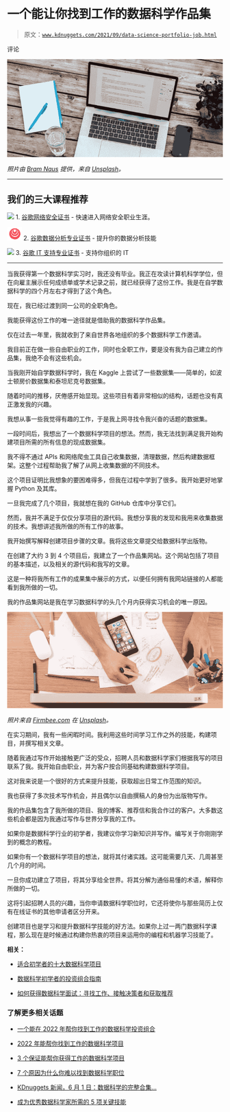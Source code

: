 # 一个能让你找到工作的数据科学作品集

> 原文：[`www.kdnuggets.com/2021/09/data-science-portfolio-job.html`](https://www.kdnuggets.com/2021/09/data-science-portfolio-job.html)

评论

![](img/3df71aeab01bed7bbca5fddbb1e33106.png)

*照片由 [Bram Naus](https://unsplash.com/@bramnaus?utm_source=unsplash&utm_medium=referral&utm_content=creditCopyText) 提供，来自 [Unsplash](https://unsplash.com/s/photos/portfolio?utm_source=unsplash&utm_medium=referral&utm_content=creditCopyText)。*

* * *

## 我们的三大课程推荐

![](img/0244c01ba9267c002ef39d4907e0b8fb.png) 1\. [谷歌网络安全证书](https://www.kdnuggets.com/google-cybersecurity) - 快速进入网络安全职业生涯。

![](img/e225c49c3c91745821c8c0368bf04711.png) 2\. [谷歌数据分析专业证书](https://www.kdnuggets.com/google-data-analytics) - 提升你的数据分析技能

![](img/0244c01ba9267c002ef39d4907e0b8fb.png) 3\. [谷歌 IT 支持专业证书](https://www.kdnuggets.com/google-itsupport) - 支持你组织的 IT

* * *

当我获得第一个数据科学实习时，我还没有毕业。我正在攻读计算机科学学位，但在向雇主展示任何成绩单或学术记录之前，就已经获得了这份工作。我是在自学数据科学的四个月左右才得到了这个角色。

现在，我已经过渡到同一公司的全职角色。

我能获得这份工作的唯一途径就是借助我的数据科学作品集。

仅在过去一年里，我就收到了来自世界各地组织的多个数据科学工作邀请。

我目前正在做一些自由职业的工作，同时也全职工作，要是没有我为自己建立的作品集，我绝不会有这些机会。

当我刚开始自学数据科学时，我在 Kaggle 上尝试了一些数据集——简单的，如波士顿房价数据集和泰坦尼克号数据集。

随着时间的推移，厌倦感开始显现。这些项目有着非常相似的结构，话题也没有真正激发我的兴趣。

我想从事一些我觉得有趣的工作，于是我上网寻找令我兴奋的话题的数据集。

一段时间后，我想出了一个数据科学项目的想法。然而，我无法找到满足我开始构建项目所需的所有信息的现成数据集。

我不得不通过 APIs 和网络爬虫工具自己收集数据，清理数据，然后构建数据框架。这整个过程帮助我了解了从网上收集数据的不同技术。

这个项目证明比我想象的要困难得多，但我在过程中学到了很多。我开始更好地掌握 Python 及其库。

一旦我完成了几个项目，我就想在我的 GitHub 仓库中分享它们。

然而，我并不满足于仅仅分享项目的源代码。我想分享我的发现和我用来收集数据的技术。我想讲述我所做的所有工作的故事。

我开始撰写解释创建项目步骤的文章。我将这些文章提交给数据科学出版物。

在创建了大约 3 到 4 个项目后，我建立了一个作品集网站。这个网站包括了项目的基本描述，以及相关的源代码和我写的文章。

这是一种将我所有工作的成果集中展示的方式，以便任何拥有我网站链接的人都能看到我所做的一切。

我的作品集网站是我在学习数据科学的头几个月内获得实习机会的唯一原因。

![](img/3cb62351979a0655a8b1746bbadff885.png)

*照片来自 [Firmbee.com](https://unsplash.com/@firmbee?utm_source=unsplash&utm_medium=referral&utm_content=creditCopyText) 在 [Unsplash](https://unsplash.com/s/photos/learning?utm_source=unsplash&utm_medium=referral&utm_content=creditCopyText)。*

在实习期间，我有一些闲暇时间。我利用这些时间学习工作之外的技能，构建项目，并撰写相关文章。

随着我通过写作开始接触更广泛的受众，招聘人员和数据科学家们根据我写的项目联系了我。我开始自由职业，并为客户按合同基础构建数据科学项目。

这对我来说是一个很好的方式来提升技能，获取超出日常工作范围的知识。

我也获得了多次技术写作机会，并且偶尔以自由撰稿人的身份为出版物写作。

我的作品集包含了我所做的项目、我的博客、推荐信和我合作过的客户。大多数这些机会都是因为我通过写作与世界分享我的工作。

如果你是数据科学行业的初学者，我建议你学习新知识并写作。编写关于你刚刚学到的概念的教程。

如果你有一个数据科学项目的想法，就将其付诸实践。这可能需要几天、几周甚至几个月的时间。

一旦你成功建立了项目，将其分享给全世界。将其分解为通俗易懂的术语，解释你所做的一切。

这将引起招聘人员的兴趣，当你申请数据科学职位时，它还将使你与那些简历上仅有在线证书的其他申请者区分开来。

创建项目也是学习和提升数据科学技能的好方法。如果你上过一两门数据科学课程，那么现在是时候通过构建你热衷的项目来运用你的编程和机器学习技能了。

**相关：**

+   [适合初学者的十大数据科学项目](https://www.kdnuggets.com/2021/06/top-10-data-science-projects-beginners.html)

+   [数据科学初学者的投资组合指南](https://www.kdnuggets.com/2021/03/portfolio-guide-data-science-beginners.html)

+   [如何获得数据科学面试：寻找工作、接触决策者和获取推荐](https://www.kdnuggets.com/2021/02/data-science-interviews-finding-jobs-reaching-gatekeepers-getting-referrals.html)

### 了解更多相关话题

+   [一个能在 2022 年帮你找到工作的数据科学投资组合](https://www.kdnuggets.com/2022/10/data-science-portfolio-land-job-2022.html)

+   [2022 年能帮你找到工作的数据科学项目](https://www.kdnuggets.com/2022/05/data-science-projects-land-job-2022.html)

+   [3 个保证能帮你获得工作的数据科学项目](https://www.kdnuggets.com/3-data-science-projects-guaranteed-to-land-you-that-job)

+   [7 个原因为什么你难以找到数据科学职位](https://www.kdnuggets.com/7-reasons-why-youre-struggling-to-land-a-data-science-job)

+   [KDnuggets 新闻，6 月 1 日：数据科学的完整合集…](https://www.kdnuggets.com/2022/n22.html)

+   [成为优秀数据科学家所需的 5 项关键技能](https://www.kdnuggets.com/2021/12/5-key-skills-needed-become-great-data-scientist.html)
